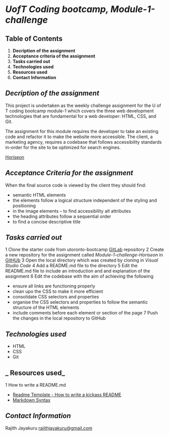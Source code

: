 # *UofT Coding bootcamp, Module-1-challenge*

## Table of Contents
1. **Decription of the assignment**
2. **Acceptance criteria of the assignment**
3. **Tasks carried out**
4. **Technologies used**
5. **Resources used**
6. **Contact Information**

## _**Decription of the assignment**_

This project is undertaken as the weekly challenge assignment for the U of T coding bootcamp module-1 which covers the three web development technologies that are fundamental for a web developer: HTML, CSS, and Git.

The assignment for this module requires the developer to take an existing code and refactor it to make the website more accessible. The client, a marketing agency, requires a codebase that follows accessibility standards in-order for the site to be optimized for search engines.

[Horiseon](.images/html-css-git-assignment.png)


## _**Acceptance Criteria for the assignment**_

When the final source code is viewed by the client they should find:
- semantic HTML elements
- the elements follow a logical structure independent of the styling and positioning
- in the image elements – to find accessibility alt attributes
- the heading attributes follow a sequential order
- to find a concise descriptive title 

## _**Tasks carried out**_

1 Clone the starter code from utoronto-bootcamp [GitLab](https://utoronto.bootcampcontent.com/utoronto-bootcamp/utor-virt-bo-fsf-pt-02-2021-u-b.git) repository
2 Create a new repository for the assignment called *Module-1-challenge-Horiseon* in [GitHUb](https://github.com/rajithja/Module-1-challenge-Horiseon.git)
3 Open the local directory which was created by cloning in *Visual Studio Code*
4 Add a README.md file to the directory 
5 Edit the README.md file to include an introduction and and explanation of the assignment
6 Edit the codebase with the aim of achieving the following
* ensure all links are functioning properly
* clean upo the CSS to make it more efficient 
* consolidate CSS selectors and properties
* organise the CSS selectors and properties to follow the semantic structure of the HTML elements
* include comments before each element or section of the page
7 Push the changes in the local repository to GitHub

## _**Technologies used**_

* HTML
* CSS
* Git

## _ **Resources used**_

1 How to write a README.md
* [Readme Template - How to write a kickass README](https://dev.to/scottydocs/how-to-write-a-kickass-readme-5af9)
* [Markdown Syntax](https://guides.github.com/pdfs/markdown-cheatsheet-online.pdf)

## _**Contact Information**_

Rajith Jayakuru rajithjayakuru@gmail.com 